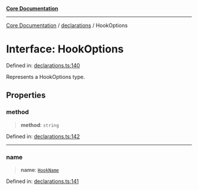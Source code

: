[**Core Documentation**](../../README.md)

***

[Core Documentation](../../README.md) / [declarations](../README.md) / HookOptions

# Interface: HookOptions

Defined in: [declarations.ts:140](https://github.com/stonemjs/core/blob/b1f29857c7f1e529739f22d486494bed3b22d2c6/src/declarations.ts#L140)

Represents a HookOptions type.

## Properties

### method

> **method**: `string`

Defined in: [declarations.ts:142](https://github.com/stonemjs/core/blob/b1f29857c7f1e529739f22d486494bed3b22d2c6/src/declarations.ts#L142)

***

### name

> **name**: [`HookName`](../type-aliases/HookName.md)

Defined in: [declarations.ts:141](https://github.com/stonemjs/core/blob/b1f29857c7f1e529739f22d486494bed3b22d2c6/src/declarations.ts#L141)
